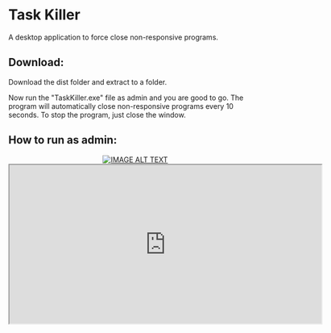 # Task Killer

A desktop application to force close non-responsive programs.

## Download:

Download the dist folder and extract to a folder.

Now run the "TaskKiller.exe" file as admin and you are good to go.
The program will automatically close non-responsive programs every 10 seconds.
To stop the program, just close the window.

## How to run as admin:

<div align="center">
  <a href="https://www.youtube.com/watch?v=CwxVFUXhUqE"><img src="https://img.youtube.com/vi/CwxVFUXhUqE/0.jpg" alt="IMAGE ALT TEXT"></a>
</div>


<div align="center">
    <iframe width="620" height="315"
        src="https://www.youtube.com/watch?v=CwxVFUXhUqE">
    </iframe>
</div>
